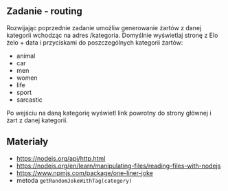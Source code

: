 ## Zadanie - routing
Rozwijając poprzednie zadanie umożliw generowanie żartów z danej kategorii wchodząc na adres /kategoria. Domyślnie wyświetlaj stronę z Elo żelo + data i przyciskami do poszczególnych kategorii żartów:
- animal
- car
- men
- women
- life
- sport
- sarcastic

Po wejściu na daną kategorię wyświetl link powrotny do strony głównej i żart z danej kategorii. 

## Materiały
- https://nodejs.org/api/http.html
- https://nodejs.org/en/learn/manipulating-files/reading-files-with-nodejs
- https://www.npmjs.com/package/one-liner-joke
- metoda `getRandomJokeWithTag(category)`
